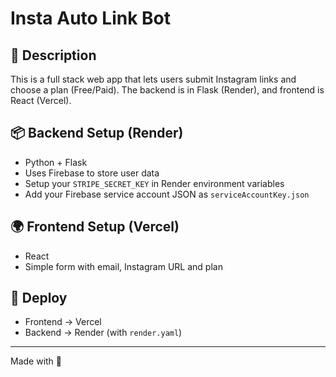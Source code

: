 
# Insta Auto Link Bot

## 🧠 Description
This is a full stack web app that lets users submit Instagram links and choose a plan (Free/Paid). The backend is in Flask (Render), and frontend is React (Vercel).

## 📦 Backend Setup (Render)
- Python + Flask
- Uses Firebase to store user data
- Setup your `STRIPE_SECRET_KEY` in Render environment variables
- Add your Firebase service account JSON as `serviceAccountKey.json`

## 🌍 Frontend Setup (Vercel)
- React
- Simple form with email, Instagram URL and plan

## 🚀 Deploy
- Frontend → Vercel
- Backend → Render (with `render.yaml`)

---

Made with 💙
